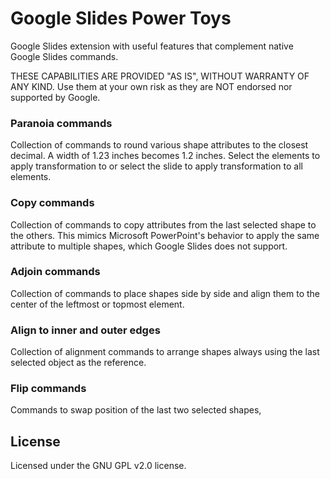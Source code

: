 # Google Slides Power Toys
Google Slides extension with useful features that complement native Google Slides commands.

THESE CAPABILITIES ARE PROVIDED "AS IS", WITHOUT WARRANTY OF ANY KIND. Use them at your own risk as they are NOT endorsed nor supported by Google.

### Paranoia commands
Collection of commands to round various shape attributes to the closest decimal. A width of 1.23 inches becomes 1.2 inches. Select the elements to apply transformation to or select the slide to apply transformation to all elements.

### Copy commands
Collection of commands to copy attributes from the last selected shape to the others. This mimics Microsoft PowerPoint's behavior to apply the same attribute to multiple shapes, which Google Slides does not support.

### Adjoin commands
Collection of commands to place shapes side by side and align them to the center of the leftmost or topmost element.

### Align to inner and outer edges
Collection of alignment commands to arrange shapes always using the last selected object as the reference.

### Flip commands
Commands to swap position of the last two selected shapes,

## License
Licensed under the GNU GPL v2.0 license.
